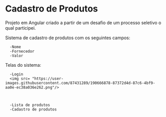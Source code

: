 # Cadastro de Produtos

Projeto em Angular criado a partir de um desafio de um processo seletivo o qual participei.

Sistema de cadastro de produtos com os seguintes campos:

      -Nome
      -Fornecedor
      -Valor

Telas do sistema:
    
      -Login
      <img src= "https://user-images.githubusercontent.com/87431289/190666878-87372d4d-87c6-4bf9-aa0e-ec38a036e262.png"/>



      -Lista de produtos
      -Cadastro de produtos
      

